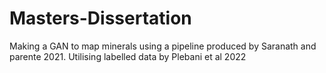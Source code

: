 # Masters-Dissertation

Making a GAN to map minerals using a pipeline produced by Saranath and parente 2021.
Utilising labelled data by Plebani et al 2022
